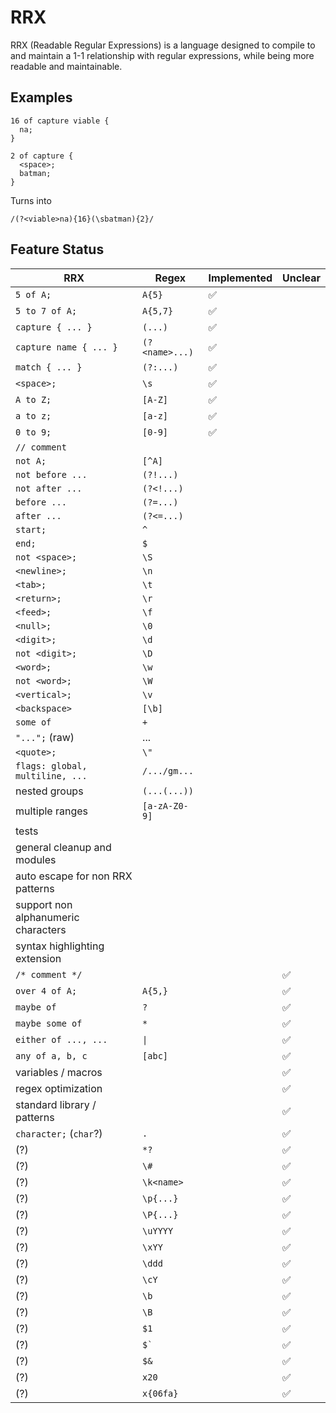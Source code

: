 # RRX

RRX (Readable Regular Expressions) is a language designed to compile to and maintain a 1-1 relationship with regular expressions, while being more readable and maintainable. 

## Examples

```
16 of capture viable {
  na;
}

2 of capture {
  <space>;
  batman;
}
```

Turns into

```
/(?<viable>na){16}(\sbatman){2}/
```

## Feature Status

| RRX                                 | Regex                 | Implemented | Unclear      |
| ----------------------------------- | --------------------- | ----------- | ------------ |
| `5 of A;`                           | `A{5}`                | ✅           |              |
| `5 to 7 of A;`                      | `A{5,7}`              | ✅           |              |
| `capture { ... }`                   | `(...)`               | ✅           |              |
| `capture name { ... }`              | `(?<name>...)`        | ✅           |              |
| `match { ... }`                     | `(?:...)`             | ✅           |              |
| `<space>;`                          | `\s`                  | ✅           |              |
| `A to Z;`                           | `[A-Z]`               | ✅           |              |
| `a to z;`                           | `[a-z]`               | ✅           |              |
| `0 to 9;`                           | `[0-9]`               | ✅           |              |
| `// comment`                        |                       |             |              |
| `not A;`                            | `[^A]`                |             |              |
| `not before ...`                    | `(?!...)`             |             |              |
| `not after ...`                     | `(?<!...)`            |             |              |
| `before ...`                        | `(?=...)`             |             |              |
| `after ...`                         | `(?<=...)`            |             |              |
| `start;`                            | `^`                   |             |              |
| `end;`                              | `$`                   |             |              |
| `not <space>;`                      | `\S`                  |             |              |
| `<newline>;`                        | `\n`                  |             |              |
| `<tab>;`                            | `\t`                  |             |              |
| `<return>;`                         | `\r`                  |             |              |
| `<feed>;`                           | `\f`                  |             |              |
| `<null>;`                           | `\0`                  |             |              |
| `<digit>;`                          | `\d`                  |             |              |
| `not <digit>;`                      | `\D`                  |             |              |
| `<word>;`                           | `\w`                  |             |              |
| `not <word>;`                       | `\W`                  |             |              |
| `<vertical>;`                       | `\v`                  |             |              |
| `<backspace>`                       | `[\b]`                |             |              |
| `some of`                           | `+`                   |             |              |
| `"...";` (raw)                      | ...                   |             |              |
| `<quote>;`                          | `\"`                  |             |              |
| `flags: global, multiline, ...`     | `/.../gm...`          |             |              |
| nested groups                       | `(...(...))`          |             |              |
| multiple ranges                     | `[a-zA-Z0-9]`         |             |              |
| tests                               |                       |             |              |
| general cleanup and modules         |                       |             |              |
| auto escape for non RRX patterns    |                       |             |              |
| support non alphanumeric characters |                       |             |              |
| syntax highlighting extension       |                       |             |              |
| `/* comment */`                     |                       |             | ✅            |
| `over 4 of A;`                      | `A{5,}`               |             | ✅            |
| `maybe of`                          | `?`                   |             | ✅            |
| `maybe some of`                     | `*`                   |             | ✅            |
| `either of ..., ...`                | `\|`                  |             | ✅            |
| `any of a, b, c`                    | `[abc]`               |             | ✅            |
| variables / macros                  |                       |             | ✅            |
| regex optimization                  |                       |             | ✅            |
| standard library / patterns         |                       |             | ✅            |
| `character;` (`char`?)              | `.`                   |             | ✅            |
| (?)                                 | `*?`                  |             | ✅            |
| (?)                                 | `\#`                  |             | ✅            |
| (?)                                 | `\k<name>`            |             | ✅            |
| (?)                                 | `\p{...}`             |             | ✅            |
| (?)                                 | `\P{...}`             |             | ✅            |
| (?)                                 | `\uYYYY`              |             | ✅            |
| (?)                                 | `\xYY`                |             | ✅            |
| (?)                                 | `\ddd`                |             | ✅            |
| (?)                                 | `\cY`                 |             | ✅            |
| (?)                                 | `\b`                  |             | ✅            |
| (?)                                 | `\B`                  |             | ✅            |
| (?)                                 | `$1`                  |             | ✅            |
| (?)                                 | <code>$`</code>       |             | ✅            |
| (?)                                 | `$&`                  |             | ✅            |
| (?)                                 | `x20`                 |             | ✅            |
| (?)                                 | `x{06fa}`             |             | ✅            |
               

  